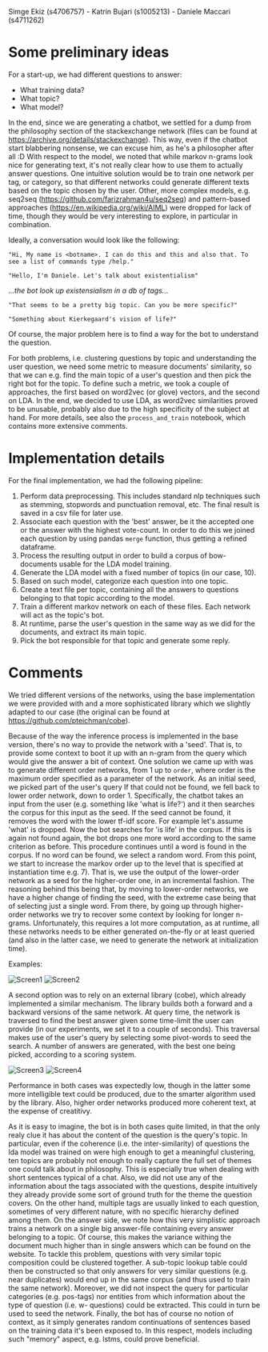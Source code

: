Simge Ekiz (s4706757) - Katrin Bujari (s1005213) - Daniele Maccari (s4711262)

# Some preliminary ideas

For a start-up, we had different questions to answer:
* What training data?
* What topic?
* What model?

In the end, since we are generating a chatbot, we settled for a dump from the philosophy section of the stackexchange network (files can be found at https://archive.org/details/stackexchange). This way, even if the chatbot start blabbering nonsense, we can excuse him, as he's a philosopher after all :D
With respect to the model, we noted that while markov n-grams look nice for generating text, it's not really clear how to use them to actually answer questions. One intuitive solution would be to train one network per tag, or category, so that different networks could generate different texts based on the topic chosen by the user. Other, more complex models, e.g. seq2seq (https://github.com/farizrahman4u/seq2seq) and pattern-based approaches (https://en.wikipedia.org/wiki/AIML) were dropped for lack of time, though they would be very interesting to explore, in particular in combination.

Ideally, a conversation would look like the following:

`"Hi, My name is <botname>. I can do this and this and also that. To see a list of commands type /help."`

`"Hello, I'm Daniele. Let's talk about existentialism"`

_...the bot look up existensialism in a db of tags..._

`"That seems to be a pretty big topic. Can you be more specific?"`

`"Something about Kierkegaard's vision of life?"`

Of course, the major problem here is to find a way for the bot to understand the question.

For both problems, i.e. clustering questions by topic and understanding the user question, we need some metric to measure documents' similarity, so that we can e.g. find the main topic of a user's question and then pick the right bot for the topic. To define such a metric, we took a couple of approaches, the first based on word2vec (or glove) vectors, and the second on LDA. In the end, we decided to use LDA, as word2vec similarities proved to be unusable, probably also due to the high specificity of the subject at hand. For more details, see also the `process_and_train` notebook, which contains more extensive comments.

# Implementation details
For the final implementation, we had the following pipeline:

1. Perform data preprocessing. This includes standard nlp techniques such as stemming, stopwords and punctuation removal, etc. The final result is saved in a csv file for later use.
1. Associate each question with the 'best' answer, be it the accepted one or the answer with the highest vote-count. In order to do this we joined each question by using pandas `merge` function, thus getting a refined dataframe.
1. Process the resulting output in order to build a corpus of bow-documents usable for the LDA model training.
1. Generate the LDA model with a fixed number of topics (in our case, 10).
1. Based on such model, categorize each question into one topic.
1. Create a text file per topic, containing all the answers to questions belonging to that topic according to the model.
1. Train a different markov network on each of these files. Each network will act as the topic's bot.
1. At runtime, parse the user's question in the same way as we did for the documents, and extract its main topic.
1. Pick the bot responsible for that topic and generate some reply.

# Comments
We tried different versions of the networks, using the base implementation we were provided with and a more sophisticated library which we slightly adapted to our case (the original can be found at https://github.com/pteichman/cobe).

Because of the way the inference process is implemented in the base version, there's no way to provide the network with a 'seed'. That is, to provide some context to boot it up with an n-gram from the query which would give the answer a bit of context. One solution we came up with was to generate different order networks, from 1 up to `order`, where order is the maximum order specified as a parameter of the network. As an initial seed, we picked part of the user's query If that could not be found, we fell back to lower order network, down to order 1. Specifically, the chatbot takes an input from the user (e.g. something like 'what is life?') and it then searches the corpus for this input as the seed. If the seed cannot be found, it removes the word with the lower tf-idf score. For example let's assume 'what' is dropped. Now the bot searches for 'is life' in the corpus. If this is again not found again, the bot drops one more word according to the same criterion as before. This procedure continues until a word is found in the corpus. If no word can be found, we select a random word. From this point, we start to increase the markov order up to the level that is specified at instantiation time e.g. 7). That is, we use the output of the lower-order network as a seed for the higher-order one, in an incremental fashion. The reasoning behind this being that, by moving to lower-order networks, we have a higher change of finding the seed, with the extreme case being that of selecting just a single word. From there, by going up through higher-order networks we try to recover some context by looking for longer n-grams. Unfortunately, this requires a lot more computation, as at runtime, all these networks needs to be either generated on-the-fly or at least queried (and also in the latter case, we need to generate the network at initialization time).

Examples:

![Screen1](https://github.com/macco3k/CCMWLI-2017/blob/master/wg4/screenshots/1.png)
![Screen2](https://github.com/macco3k/CCMWLI-2017/blob/master/wg4/screenshots/2.png)

A second option was to rely on an external library (cobe), which already implemented a similar mechanism. The library builds both a forward and a backward versions of the same network. At query time, the network is traversed to find the best answer given some time-limit the user can provide (in our experiments, we set it to a couple of seconds). This traversal makes use of the user's query by selecting some pivot-words to seed the search. A number of answers are generated, with the best one being picked, according to a scoring system.

![Screen3](https://github.com/macco3k/CCMWLI-2017/blob/master/wg4/screenshots/3.png)
![Screen4](https://github.com/macco3k/CCMWLI-2017/blob/master/wg4/screenshots/5.png)

Performance in both cases was expectedly low, though in the latter some more intelligible text could be produced, due to the smarter algorithm used by the library. Also, higher order networks produced more coherent text, at the expense of creatitivy.

As it is easy to imagine, the bot is in both cases quite limited, in that the only realy clue it has about the content of the question is the query's topic. In particular, even if the coherence (i.e. the inter-similarity) of questions the lda model was trained on were high enough to get a meaningful clustering, ten topics are probably not enough to really capture the full set of themes one could talk about in philosophy. This is especially true when dealing with short sentences typical of a chat. Also, we did not use any of the information about the tags associated with the questions, despite intuitively they already provide some sort of ground truth for the theme the question covers. On the other hand, multiple tags are usually linked to each question, sometimes of very different nature, with no specific hierarchy defined among them. On the answer side, we note how this very simplistic approach trains a network on a single big answer-file containing every answer belonging to a topic. Of course, this makes the variance withing the document much higher than in single answers which can be found on the website. To tackle this problem, questions with very similar topic composition could be clustered together. A sub-topic lookup table could then be constructed so that only answers for very similar questions (e.g. near duplicates) would end up in the same corpus (and thus used to train the same network). Moreover, we did not inspect the query for particular categories (e.g. pos-tags) nor entities from which information about the type of question (i.e. w- questions) could be extracted. This could in turn be used to seed the network. Finally, the bot has of course no notion of context, as it simply generates random continuations of sentences based on the training data it's been exposed to. In this respect, models including such "memory" aspect, e.g. lstms, could prove beneficial.
